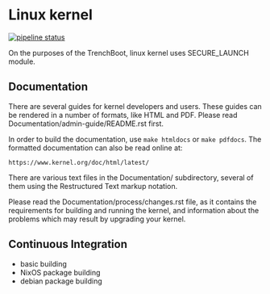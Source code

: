 # Linux kernel

[![pipeline status](https://gitlab.com/trenchboot1/3mdeb/linux/badges/linux-sl-5.5/pipeline.svg)](https://gitlab.com/trenchboot1/3mdeb/linux/-/commits/linux-sl-5.5)

On the purposes of the TrenchBoot, linux kernel uses SECURE_LAUNCH module.

## Documentation

There are several guides for kernel developers and users. These guides can
be rendered in a number of formats, like HTML and PDF. Please read
Documentation/admin-guide/README.rst first.

In order to build the documentation, use ``make htmldocs`` or
``make pdfdocs``.  The formatted documentation can also be read online at:

    https://www.kernel.org/doc/html/latest/

There are various text files in the Documentation/ subdirectory,
several of them using the Restructured Text markup notation.

Please read the Documentation/process/changes.rst file, as it contains the
requirements for building and running the kernel, and information about
the problems which may result by upgrading your kernel.

## Continuous Integration

- basic building
- NixOS package building
- debian package building
